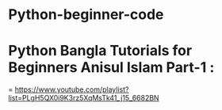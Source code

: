 # Python-beginner-code

# Python Bangla Tutorials for Beginners Anisul Islam Part-1 :
   = https://www.youtube.com/playlist?list=PLgH5QX0i9K3rz5XqMsTk41_j15_6682BN

